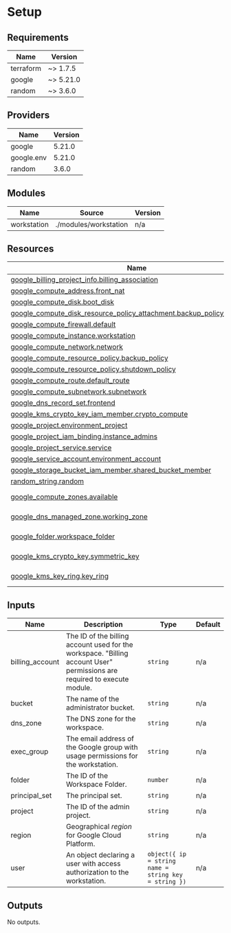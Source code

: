 <!-- BEGIN_TF_DOCS -->
# Setup

## Requirements

| Name | Version |
|------|---------|
| terraform | ~> 1.7.5 |
| google | ~> 5.21.0 |
| random | ~> 3.6.0 |

## Providers

| Name | Version |
|------|---------|
| google | 5.21.0 |
| google.env | 5.21.0 |
| random | 3.6.0 |

## Modules

| Name | Source | Version |
|------|--------|---------|
| workstation | ./modules/workstation | n/a |

## Resources

| Name | Type |
|------|------|
| [google_billing_project_info.billing_association](https://registry.terraform.io/providers/hashicorp/google/latest/docs/resources/billing_project_info) | resource |
| [google_compute_address.front_nat](https://registry.terraform.io/providers/hashicorp/google/latest/docs/resources/compute_address) | resource |
| [google_compute_disk.boot_disk](https://registry.terraform.io/providers/hashicorp/google/latest/docs/resources/compute_disk) | resource |
| [google_compute_disk_resource_policy_attachment.backup_policy_attachment](https://registry.terraform.io/providers/hashicorp/google/latest/docs/resources/compute_disk_resource_policy_attachment) | resource |
| [google_compute_firewall.default](https://registry.terraform.io/providers/hashicorp/google/latest/docs/resources/compute_firewall) | resource |
| [google_compute_instance.workstation](https://registry.terraform.io/providers/hashicorp/google/latest/docs/resources/compute_instance) | resource |
| [google_compute_network.network](https://registry.terraform.io/providers/hashicorp/google/latest/docs/resources/compute_network) | resource |
| [google_compute_resource_policy.backup_policy](https://registry.terraform.io/providers/hashicorp/google/latest/docs/resources/compute_resource_policy) | resource |
| [google_compute_resource_policy.shutdown_policy](https://registry.terraform.io/providers/hashicorp/google/latest/docs/resources/compute_resource_policy) | resource |
| [google_compute_route.default_route](https://registry.terraform.io/providers/hashicorp/google/latest/docs/resources/compute_route) | resource |
| [google_compute_subnetwork.subnetwork](https://registry.terraform.io/providers/hashicorp/google/latest/docs/resources/compute_subnetwork) | resource |
| [google_dns_record_set.frontend](https://registry.terraform.io/providers/hashicorp/google/latest/docs/resources/dns_record_set) | resource |
| [google_kms_crypto_key_iam_member.crypto_compute](https://registry.terraform.io/providers/hashicorp/google/latest/docs/resources/kms_crypto_key_iam_member) | resource |
| [google_project.environment_project](https://registry.terraform.io/providers/hashicorp/google/latest/docs/resources/project) | resource |
| [google_project_iam_binding.instance_admins](https://registry.terraform.io/providers/hashicorp/google/latest/docs/resources/project_iam_binding) | resource |
| [google_project_service.service](https://registry.terraform.io/providers/hashicorp/google/latest/docs/resources/project_service) | resource |
| [google_service_account.environment_account](https://registry.terraform.io/providers/hashicorp/google/latest/docs/resources/service_account) | resource |
| [google_storage_bucket_iam_member.shared_bucket_member](https://registry.terraform.io/providers/hashicorp/google/latest/docs/resources/storage_bucket_iam_member) | resource |
| [random_string.random](https://registry.terraform.io/providers/hashicorp/random/latest/docs/resources/string) | resource |
| [google_compute_zones.available](https://registry.terraform.io/providers/hashicorp/google/latest/docs/data-sources/compute_zones) | data source |
| [google_dns_managed_zone.working_zone](https://registry.terraform.io/providers/hashicorp/google/latest/docs/data-sources/dns_managed_zone) | data source |
| [google_folder.workspace_folder](https://registry.terraform.io/providers/hashicorp/google/latest/docs/data-sources/folder) | data source |
| [google_kms_crypto_key.symmetric_key](https://registry.terraform.io/providers/hashicorp/google/latest/docs/data-sources/kms_crypto_key) | data source |
| [google_kms_key_ring.key_ring](https://registry.terraform.io/providers/hashicorp/google/latest/docs/data-sources/kms_key_ring) | data source |

## Inputs

| Name | Description | Type | Default |
|------|-------------|------|---------|
| billing\_account | The ID of the billing account used for the workspace. "Billing account User" permissions are required to execute module. | `string` | n/a |
| bucket | The name of the administrator bucket. | `string` | n/a |
| dns\_zone | The DNS zone for the workspace. | `string` | n/a |
| exec\_group | The email address of the Google group with usage permissions for the workstation. | `string` | n/a |
| folder | The ID of the Workspace Folder. | `number` | n/a |
| principal\_set | The principal set. | `string` | n/a |
| project | The ID of the admin project. | `string` | n/a |
| region | Geographical *region* for Google Cloud Platform. | `string` | n/a |
| user | An object declaring a user with access authorization to the workstation. | ```object({ ip = string name = string key = string })``` | n/a |

## Outputs

No outputs.
<!-- END_TF_DOCS -->